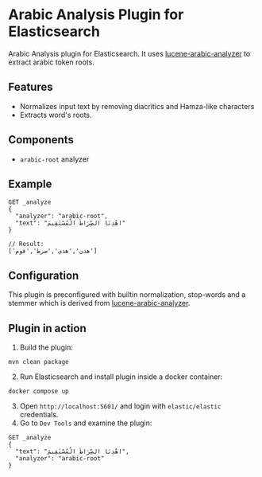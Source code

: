 # Arabic Analysis Plugin for Elasticsearch

Arabic Analysis plugin for Elasticsearch. It uses [lucene-arabic-analyzer](https://github.com/msarhan/lucene-arabic-analyzer) to extract arabic token roots.


## Features
- Normalizes input text by removing diacritics and Hamza-like characters
- Extracts word's roots.

## Components
- `arabic-root` analyzer

## Example

```
GET _analyze
{
  "analyzer": "arabic-root",
  "text": "اهْدِنَا الصِّرَاطَ الْمُسْتَقِيمَ"
}

// Result:
['هدن','هدي','صرط','قوم']
```

## Configuration
This plugin is preconfigured with builtin normalization, stop-words and a stemmer  which is derived from [lucene-arabic-analyzer](https://github.com/msarhan/lucene-arabic-analyzer).

## Plugin in action
1. Build the plugin:
````
mvn clean package
````
2. Run Elasticsearch and install plugin inside a docker container:
````
docker compose up
````
3. Open `http://localhost:5601/` and login with `elastic/elastic` credentials.
4. Go to `Dev Tools` and examine the plugin:
````
GET _analyze
{
  "text": "اهْدِنَا الصِّرَاطَ الْمُسْتَقِيمَ",
  "analyzer": "arabic-root"
}
````
